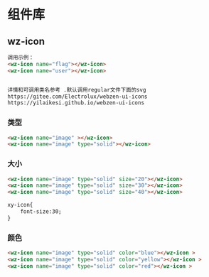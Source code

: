 <script setup>
import { onMounted } from 'vue'
  import './index.css'
  onMounted(() => {
    import ('../../src/component/wz-icon/')
  })
</script>

# 组件库

<style>
    wz-icon{
        font-size:30px;
        margin:10px 10px
    }
</style>

## wz-icon

```html
调用示例：
<wz-icon name="flag"></wz-icon>
<wz-icon name="user"></wz-icon>


详情和可调用类名参考 .默认调用regular文件下面的svg
https://gitee.com/Electrolux/webzen-ui-icons
https://yilaikesi.github.io/webzen-ui-icons
```



<wz-icon name="user"></wz-icon>

<wz-icon name="flag"></wz-icon>

<wz-icon name="image" ></wz-icon>

<wz-icon name="image" type="solid"></wz-icon>



### 类型

```html
<wz-icon name="image" ></wz-icon>
<wz-icon name="image" type="solid"></wz-icon>
```

<wz-icon name="image" ></wz-icon>

<wz-icon name="image" type="solid"></wz-icon>



### 大小

```html
<wz-icon name="image" type="solid" size="20"></wz-icon>
<wz-icon name="image" type="solid" size="30"></wz-icon>
<wz-icon name="image" type="solid" size="40"></wz-icon>

xy-icon{
    font-size:30;
}
```

<wz-icon name="image" type="solid" size="20"></wz-icon>

 <wz-icon name="image" type="solid" size="30"></wz-icon>

 <wz-icon name="image" type="solid" size="40"></wz-icon>



### 颜色

```html
<wz-icon name="image" type="solid" color="blue"></wz-icon >
<wz-icon name="image" type="solid" color="yellow"></wz-icon >
<wz-icon name="image" type="solid" color="red"></wz-icon >
```



<wz-icon name="image" type="solid" color="blue"></wz-icon >

<wz-icon name="image" type="solid" color="yellow"></wz-icon >

<wz-icon name="image" type="solid" color="red"></wz-icon >